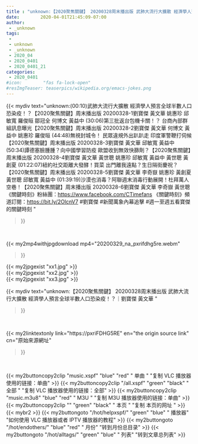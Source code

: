 ```yaml
---
title : "unknown:【2020聚焦關鍵】 20200328周末播出版 武肺大流行大擴散 經濟學人預言全球半數人口恐染疫！？｜劉寶傑 黃文華 "
date:        2020-04-01T21:45:09-07:00
author:
 - _unknown
tags:
 - 
 - unknown
 - _unknown
 - 2020_04
 - 2020_0401
 - 2020_0401_21
categories:
 - 2020_0401
#icon:        "fas fa-lock-open"
#resImgTeaser: teaserpics/wikipedia.org/emacs-jokes.png
---
```







{{< mydiv text="unknown:(00:10)武肺大流行大擴散 經濟學人預言全球半數人口恐染疫！？【2020聚焦關鍵】周末播出版 20200328-1劉寶傑 黃文華 姚惠珍 邱敏寬 羅俊晅 鄒冠全 何博文 黃益中  (30:06)第三批返台包機卡關！？ 台商內部群組訊息曝光【2020聚焦關鍵】周末播出版 20200328-2劉寶傑 黃文華 何博文 黃益中 姚惠珍 羅俊晅  (44:48)無視封城令！ 民眾違規外出趴趴走 印度軍警鞭打伺候【2020聚焦關鍵】周末播出版 20200328-3劉寶傑 黃文華 邱敏寬 黃益中  (50:34)譚德塞臉腫腫？向中國學習防疫 歐盟收到無效快篩劑？【2020聚焦關鍵】周末播出版 20200328-4劉寶傑 黃文華 黃世聰 姚惠珍 邱敏寬 黃益中 黃世聰 黃創夏  (01:22:07)紐約社交距離大發酵！買菜 出門離我遠點？生日隔街慶祝？【2020聚焦關鍵】周末播出版 20200328-5劉寶傑 黃文華 李奇嶽 姚惠珍 黃創夏 黃世聰 邱敏寬 黃益中  (01:39:19)沙漠也消毒？阿聯週末消毒行動展開！杜拜萬人空巷！【2020聚焦關鍵】周末播出版 20200328-6劉寶傑 黃文華 李奇嶽 黃世聰  《關鍵時刻》粉絲團：https://www.facebook.com/CTimefans 《關鍵時刻》頻道訂閱：https://bit.ly/2OlcnV7  #劉寶傑 #新聞萬象內幕追擊 #週一至週五看寶傑的關鍵時刻 "
>}}
<br>


{{< my2mp4withjpgdownload mp4="20200329_na_pxrifdhg5re.webm"
>}}

{{< my2jpgexist "xx1.jpg" >}}<br>
{{< my2jpgexist "xx2.jpg" >}}<br>
{{< my2jpgexist "xx3.jpg" >}}<br>



{{< mydiv text="unknown:【2020聚焦關鍵】 20200328周末播出版 武肺大流行大擴散 經濟學人預言全球半數人口恐染疫！？｜劉寶傑 黃文華 "
>}}
<br>

{{< my2linktextonly link="https://pxriFDHG5RE"
en="the origin source link" cn="原始來源網址"
>}}


<br>


{{< my2buttoncopy2clip "music.xspf"        "blue"   "red"    " 单曲 "  "复制 VLC 播放器使用的链接：单曲" >}} {{< my2buttoncopy2clip "/all.xspf"         "green"  "black"  " 全部 "  "复制 VLC 播放器使用的链接：全部" >}} {{< my2buttoncopy2clip "music.m3u8"        "blue"   "red"    " M3U  "    "复制 M3U 播放器使用的链接：单曲" >}} {{< my2buttoncopy2clip ""                  "green"  "black"  " 本页 "    "复制 本页的网址 " >}} {{< mybr2 >}} {{< my2buttongoto      "/hot/helpxspf/"    "green"  "blue"   " 播放器" "如何使用 VLC 播放器或者 IPTV 播放器的教程" >}} {{< my2buttongoto      "/hot/endothers/"   "blue"   "red"    " 月份"   "转到月份总目录" >}} {{< my2buttongoto      "/hot/alltags/"     "green"  "blue"   " 列表"   "转到文章总列表" >}} 
